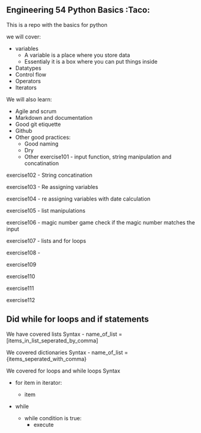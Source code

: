 ## Engineering 54 Python Basics :Taco:

This is a repo with the basics for python

we will cover:
- variables
    -   A variable is a place where you store data
    -   Essentialy it is a box where you can put things inside
- Datatypes
- Control flow
- Operators
- Iterators

We will also learn:
- Agile and scrum
- Markdown and documentation
- Good git etiquette
- Github
- Other good practices:
    - Good naming
    - Dry
    - Other
exercise101 - input function, string manipulation and concatination
 
exercise102 - String concatination

exercise103 - Re assigning variables

exercise104 - re assigning variables with date calculation

exercise105 - list manipulations

exercise106 - magic number game check if the magic number matches the input

exercise107 - lists and for loops

exercise108 - 

exercise109

exercise110

exercise111

exercise112

    
## Did while for loops and if statements

We have covered lists
Syntax - name_of_list = [items_in_list_seperated_by_comma]

We covered dictionaries
Syntax - name_of_list = {items_seperated_with_comma}

We covered for loops and while loops
Syntax
- for item in iterator:
    - item
    
- while
    - while condition is true:
        - execute